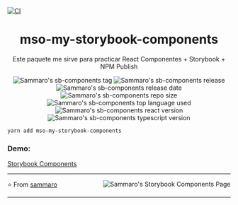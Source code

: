 [![CI](https://github.com/sammaro/mso-product-card/actions/workflows/main.yml/badge.svg)](https://github.com/sammaro/mso-product-card/actions/workflows/main.yml)

<p align="center">
  <h1 align="center">mso-my-storybook-components</h1>
  <p align="center">Este paquete me sirve para practicar React Componentes + Storybook + NPM Publish</p>
  <p align="center" style="align: center;">
    <img alt="Sammaro's sb-components tag"               src="https://img.shields.io/github/v/tag/sammaro/sb-components" />
    <img alt="Sammaro's sb-components release"           src="https://img.shields.io/github/v/release/sammaro/sb-components" />
    <img alt="Sammaro's sb-components release date"      src="https://img.shields.io/github/release-date/sammaro/sb-components" />
    <img alt="Sammaro's sb-components repo size"         src="https://img.shields.io/github/repo-size/sammaro/sb-components" />
    <img alt="Sammaro's sb-components top language used" src="https://img.shields.io/github/languages/top/sammaro/sb-components" />
    <br />
    <img alt="Sammaro's sb-components react version"         src="https://img.shields.io/github/package-json/dependency-version/sammaro/sb-components/react" />
    <img alt="Sammaro's sb-components typescript version"    src="https://img.shields.io/github/package-json/dependency-version/sammaro/sb-components/typescript" />
  </p>
</p>

```
yarn add mso-my-storybook-components
```

### Demo:

[Storybook Components](https://sammaro.github.io/sb-components/)

---

<a href="https://sammaro.github.io/sb-components">
  <img
    align="right"
    src="https://img.shields.io/website?url=https://sammaro.github.io/sb-components"
    alt="Sammaro's Storybook Components Page"
  />
</a>

⭐️ From [sammaro](https://github.com/sammaro)

---
